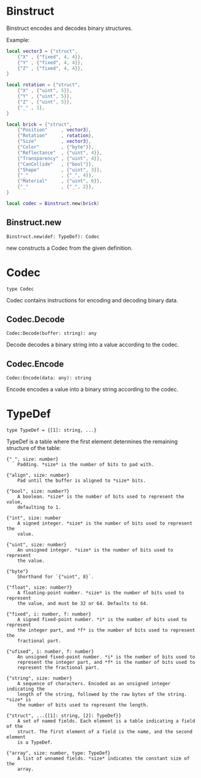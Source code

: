 # Binstruct
[Binstruct]: #user-content-binstruct

Binstruct encodes and decodes binary structures.

Example:
```lua
local vector3 = {"struct",
	{"X" , {"fixed", 4, 4}},
	{"Y" , {"fixed", 4, 4}},
	{"Z" , {"fixed", 4, 4}},
}

local rotation = {"struct",
	{"X" , {"uint", 5}},
	{"Y" , {"uint", 5}},
	{"Z" , {"uint", 5}},
	{"_" , 1},
}

local brick = {"struct",
	{"Position"     , vector3},
	{"Rotation"     , rotation},
	{"Size"         , vector3},
	{"Color"        , {"byte"}},
	{"Reflectance"  , {"uint", 4}},
	{"Transparency" , {"uint", 4}},
	{"CanCollide"   , {"bool"}},
	{"Shape"        , {"uint", 3}},
	{"_"            , {"_", 4}},
	{"Material"     , {"uint", 6}},
	{"_"            , {"_", 2}},
}

local codec = Binstruct.new(brick)
```

## Binstruct.new
[Binstruct.new]: #user-content-binstructnew
```
Binstruct.new(def: TypeDef): Codec
```

new constructs a Codec from the given definition.

# Codec
[Codec]: #user-content-codec
```
type Codec
```

Codec contains instructions for encoding and decoding binary data.

## Codec.Decode
[Codec.Decode]: #user-content-codecdecode
```
Codec:Decode(buffer: string): any
```

Decode decodes a binary string into a value according to the codec.

## Codec.Encode
[Codec.Encode]: #user-content-codecencode
```
Codec:Encode(data: any): string
```

Encode encodes a value into a binary string according to the codec.

# TypeDef
[TypeDef]: #user-content-typedef
```
type TypeDef = {[1]: string, ...}
```

TypeDef is a table where the first element determines the remaining
structure of the table:

    {"_", size: number}
        Padding. *size* is the number of bits to pad with.

    {"align", size: number}
        Pad until the buffer is aligned to *size* bits.

    {"bool", size: number?}
        A boolean. *size* is the number of bits used to represent the value,
        defaulting to 1.

    {"int", size: number
        A signed integer. *size* is the number of bits used to represent the
        value.

    {"uint", size: number}
        An unsigned integer. *size* is the number of bits used to represent
        the value.

    {"byte"}
        Shorthand for `{"uint", 8}`.

    {"float", size: number?}
        A floating-point number. *size* is the number of bits used to represent
        the value, and must be 32 or 64. Defaults to 64.

    {"fixed", i: number, f: number}
        A signed fixed-point number. *i* is the number of bits used to represent
        the integer part, and *f* is the number of bits used to represent the
        fractional part.

    {"ufixed", i: number, f: number}
        An unsigned fixed-point number. *i* is the number of bits used to
        represent the integer part, and *f* is the number of bits used to
        represent the fractional part.

    {"string", size: number}
        A sequence of characters. Encoded as an unsigned integer indicating the
        length of the string, followed by the raw bytes of the string. *size* is
        the number of bits used to represent the length.

    {"struct", ...{[1]: string, [2]: TypeDef}}
        A set of named fields. Each element is a table indicating a field of the
        struct. The first element of a field is the name, and the second element
        is a TypeDef.

    {"array", size: number, type: TypeDef}
        A list of unnamed fields. *size* indicates the constant size of the
        array.

